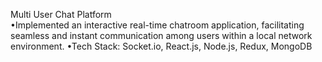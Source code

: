 Multi User Chat Platform	
•Implemented an interactive real-time chatroom application, facilitating seamless and instant communication among users within a local network environment.
•Tech Stack: Socket.io, React.js, Node.js, Redux, MongoDB
